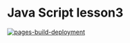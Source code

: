 # Java Script lesson3

[![pages-build-deployment](https://github.com/olgasolda/javascript-lesson3/actions/workflows/pages/pages-build-deployment/badge.svg)](https://github.com/olgasolda/javascript-lesson3/actions/workflows/pages/pages-build-deployment)
